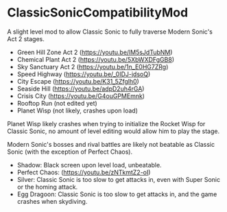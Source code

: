 # ClassicSonicCompatibilityMod
A slight level mod to allow Classic Sonic to fully traverse Modern Sonic's Act 2 stages.

- Green Hill Zone Act 2 (https://youtu.be/lM5sJdTubNM)
- Chemical Plant Act 2 (https://youtu.be/5XbWXDFgGB8)
- Sky Sanctuary Act 2 (https://youtu.be/1n_E0HG7ZRg)
- Speed Highway (https://youtu.be/_0IDJ-jdsoQ)
- City Escape (https://youtu.be/K31_5Zfglh0)
- Seaside Hill (https://youtu.be/adpD2uh4rGA)
- Crisis City (https://youtu.be/G4ouGPMEmnk)
- Rooftop Run (not edited yet)
- Planet Wisp (not likely, crashes upon load)

Planet Wisp likely crashes when trying to initialize the Rocket Wisp for Classic Sonic, no amount of level editing would allow him to play the stage.

Modern Sonic's bosses and rival battles are likely not beatable as Classic Sonic (with the exception of Perfect Chaos).
- Shadow: Black screen upon level load, unbeatable.
- Perfect Chaos: (https://youtu.be/zNTkmtZ2-oI)
- Silver: Classic Sonic is too slow to get attacks in, even with Super Sonic or the homing attack.
- Egg Dragoon: Classic Sonic is too slow to get attacks in, and the game crashes when skydiving.
